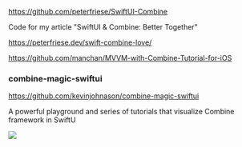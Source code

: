 https://github.com/peterfriese/SwiftUI-Combine

Code for my article "SwiftUI & Combine: Better Together"

https://peterfriese.dev/swift-combine-love/

https://github.com/manchan/MVVM-with-Combine-Tutorial-for-iOS

### combine-magic-swiftui
https://github.com/kevinjohnason/combine-magic-swiftui

A powerful playground and series of tutorials that visualize Combine framework in SwiftU

![](https://github.com/kevinjohnason/combine-magic-swiftui/raw/master/Previews/combine-zip.gif)
